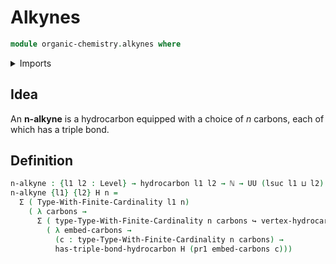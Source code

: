 # Alkynes

```agda
module organic-chemistry.alkynes where
```

<details><summary>Imports</summary>

```agda
open import elementary-number-theory.natural-numbers

open import foundation.dependent-pair-types
open import foundation.embeddings
open import foundation.universe-levels

open import organic-chemistry.hydrocarbons
open import organic-chemistry.saturated-carbons

open import univalent-combinatorics.finite-types
```

</details>

## Idea

An **n-alkyne** is a hydrocarbon equipped with a choice of $n$ carbons, each of
which has a triple bond.

## Definition

```agda
n-alkyne : {l1 l2 : Level} → hydrocarbon l1 l2 → ℕ → UU (lsuc l1 ⊔ l2)
n-alkyne {l1} {l2} H n =
  Σ ( Type-With-Finite-Cardinality l1 n)
    ( λ carbons →
      Σ ( type-Type-With-Finite-Cardinality n carbons ↪ vertex-hydrocarbon H)
        ( λ embed-carbons →
          (c : type-Type-With-Finite-Cardinality n carbons) →
          has-triple-bond-hydrocarbon H (pr1 embed-carbons c)))
```
